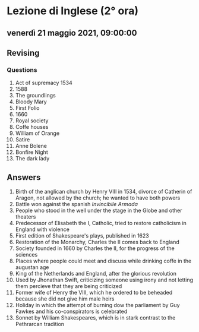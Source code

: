 # Lezione di Inglese (2° ora)

## venerdì 21 maggio 2021, 09:00:00
## Revising
### Questions
1. Act of supremacy 1534
2. 1588 
3. The groundlings
4. Bloody Mary
5. First Folio
6. 1660
7. Royal society
8. Coffe houses
9. William of Orange
10. Satire
11. Anne Bolene
12. Bonfire Night
13. The dark lady 
## Answers
1) Birth of the anglican church by Henry VIII in 1534, divorce of Catherin of Aragon, not allowed by the church; he wanted to have both powers
2)  Battle won against the spanish *Invincibile Armada*
3) People who stood in the well under the stage in the Globe and other theaters
4) Predecessor of Elisabeth the I, Catholic, tried to restore catholicism in England with violence
5) First edition of Shakespeare's plays, published in 1623
6) Restoration of the Monarchy, Charles the II comes back to England
7) Society founded in 1660 by Charles the II, for the progress of the sciences
8) Places where people could meet and discuss while drinking coffe in the augustan age
9) King of the Netherlands and England, after the glorious revolution
10) Used by Jhonathan Swift, criticizing someone using irony and not letting them percieve that they are being criticized
11) Former wife of Henry the VIII, which he ordered to be beheaded because she did not give him male heirs
12) Holiday in which the attempt of burning dow the parliament by Guy Fawkes and his co-conspirators is celebrated
13) Sonnet by William Shakespeares, which is in stark contrast to the Pethrarcan tradition
<!--stackedit_data:
eyJoaXN0b3J5IjpbMTU5OTA2MDMwNV19
-->